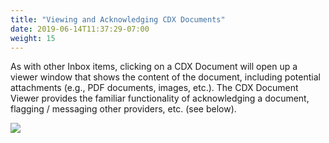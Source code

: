 ```yaml
---
title: "Viewing and Acknowledging CDX Documents"
date: 2019-06-14T11:37:29-07:00
weight: 15
---
```


As with other Inbox items, clicking on a CDX Document will open up a viewer window that shows the content of the document, including potential attachments (e.g., PDF documents, images, etc.). The CDX Document Viewer provides the familiar functionality of acknowledging a document, flagging / messaging other providers, etc. (see below).


![](https://paper-attachments.dropbox.com/s_D8F55B926E14BC491F2DAD18D930CB06AD57C72BB921C2ECDB6B0AA89F2D0027_1558125468209_image.png)
